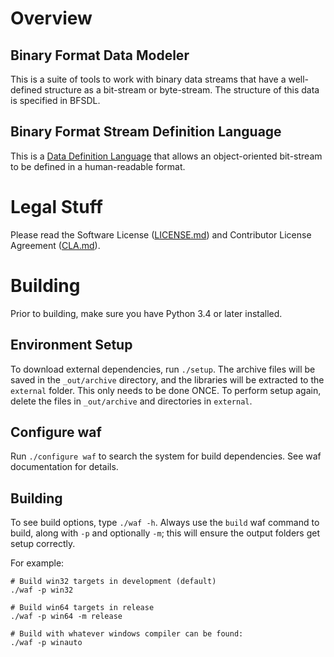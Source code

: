 # Overview

## Binary Format Data Modeler

This is a suite of tools to work with binary data streams that have a well-defined structure as a bit-stream or byte-stream.  The structure of this data is specified in BFSDL.

## Binary Format Stream Definition Language

This is a [Data Definition Language](https://en.wikipedia.org/wiki/Data_definition_language) that allows an object-oriented bit-stream to be defined in a human-readable format.

# Legal Stuff

Please read the Software License ([LICENSE.md](LICENSE.md)) and Contributor License Agreement ([CLA.md](CLA.md)).

# Building

Prior to building, make sure you have Python 3.4 or later installed.

## Environment Setup

To download external dependencies, run `./setup`.  The archive files will be saved in the `_out/archive` directory, and the libraries will be extracted to the `external` folder.  This only needs to be done ONCE.  To perform setup again, delete the files in `_out/archive` and directories in `external`.

## Configure waf

Run `./configure waf` to search the system for build dependencies.  See waf documentation for details.

## Building

To see build options, type `./waf -h`.  Always use the `build` waf command to build, along with `-p` and optionally `-m`; this will ensure the output folders get setup correctly.

For example:

    # Build win32 targets in development (default)
    ./waf -p win32

    # Build win64 targets in release
    ./waf -p win64 -m release

    # Build with whatever windows compiler can be found:
    ./waf -p winauto

